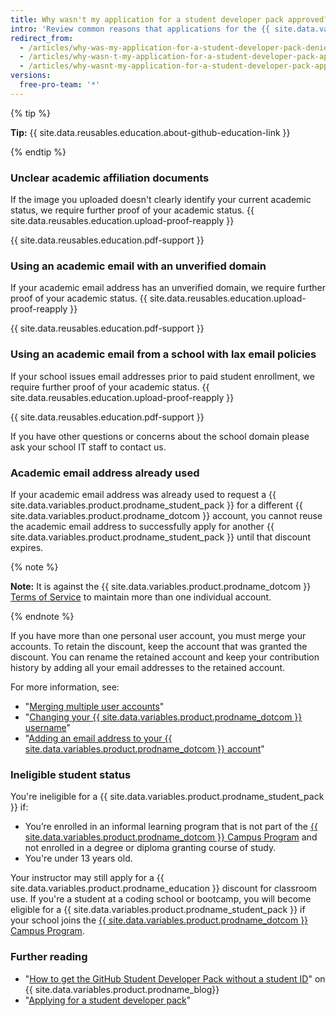 ```yaml
---
title: Why wasn't my application for a student developer pack approved?
intro: 'Review common reasons that applications for the {{ site.data.variables.product.prodname_student_pack }} are not approved and learn tips for reapplying successfully.'
redirect_from:
  - /articles/why-was-my-application-for-a-student-developer-pack-denied/
  - /articles/why-wasn-t-my-application-for-a-student-developer-pack-approved
  - /articles/why-wasnt-my-application-for-a-student-developer-pack-approved
versions:
  free-pro-team: '*'
---
```


{% tip %}

**Tip:** {{ site.data.reusables.education.about-github-education-link }}

{% endtip %}

### Unclear academic affiliation documents

If the image you uploaded doesn't clearly identify your current academic status, we require further proof of your academic status. {{ site.data.reusables.education.upload-proof-reapply }}

{{ site.data.reusables.education.pdf-support }}

### Using an academic email with an unverified domain

If your academic email address has an unverified domain, we require further proof of your academic status. {{ site.data.reusables.education.upload-proof-reapply }}

{{ site.data.reusables.education.pdf-support }}

### Using an academic email from a school with lax email policies

If your school issues email addresses prior to paid student enrollment, we require further proof of your academic status. {{ site.data.reusables.education.upload-proof-reapply }}

{{ site.data.reusables.education.pdf-support }}

If you have other questions or concerns about the school domain please ask your school IT staff to contact us.

### Academic email address already used

If your academic email address was already used to request a {{ site.data.variables.product.prodname_student_pack }} for a different {{ site.data.variables.product.prodname_dotcom }} account, you cannot reuse the academic email address to successfully apply for another {{ site.data.variables.product.prodname_student_pack }} until that discount expires.

{% note %}

**Note:** It is against the {{ site.data.variables.product.prodname_dotcom }} [Terms of Service](/articles/github-terms-of-service/#3-account-requirements) to maintain more than one individual account.

{% endnote %}

If you have more than one personal user account, you must merge your accounts. To retain the discount, keep the account that was granted the discount. You can rename the retained account and keep your contribution history by adding all your email addresses to the retained account.

For more information, see:
- "[Merging multiple user accounts](/articles/merging-multiple-user-accounts)"
- "[Changing your {{ site.data.variables.product.prodname_dotcom }} username](/articles/changing-your-github-username)"
- "[Adding an email address to your {{ site.data.variables.product.prodname_dotcom }} account](/articles/adding-an-email-address-to-your-github-account)"

### Ineligible student status

You're ineligible for a {{ site.data.variables.product.prodname_student_pack }} if:
- You’re enrolled in an informal learning program that is not part of the [{{ site.data.variables.product.prodname_dotcom }} Campus Program](https://education.github.com/schools) and not enrolled in a degree or diploma granting course of study.
- You're under 13 years old.

Your instructor may still apply for a {{ site.data.variables.product.prodname_education }} discount for classroom use. If you're a student at a coding school or bootcamp, you will become eligible for a {{ site.data.variables.product.prodname_student_pack }} if your school joins the [{{ site.data.variables.product.prodname_dotcom }} Campus Program](https://education.github.com/schools).

### Further reading

- "[How to get the GitHub Student Developer Pack without a student ID](https://github.blog/2019-07-30-how-to-get-the-github-student-developer-pack-without-a-student-id/)" on {{ site.data.variables.product.prodname_blog}}
- "[Applying for a student developer pack](/articles/applying-for-a-student-developer-pack)"

